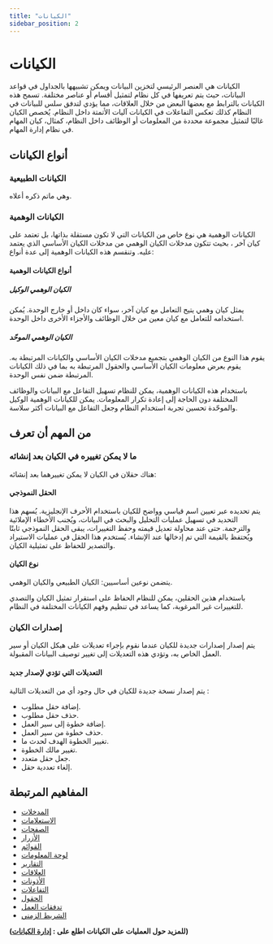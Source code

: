 ```yaml
---
title: "الكيانات"
sidebar_position: 2
---
```


# الكيانات
الكيانات هي العنصر الرئيسي لتخزين البيانات ويمكن تشبيهها بالجداول في قواعد البيانات، حيث يتم تعريفها في كل نظام لتمثيل أقسام أو عناصر مختلفة. تسمح هذه الكيانات بالترابط مع بعضها البعض من خلال العلاقات، مما يؤدي لتدفق سلس للبيانات في النظام كذلك تعكس التفاعلات في الكيانات آليات الأتمتة داخل النظام. يُخصص الكيان غالبًا لتمثيل مجموعة محددة من المعلومات أو الوظائف داخل النظام، كمثال، كيان المهام في نظام إدارة المهام.


## أنواع الكيانات
### الكيانات الطبيعية 
وهي ماتم ذكره أعلاه.
### الكيانات الوهمية
الكيانات الوهمية هي نوع خاص من الكيانات التي لا تكون مستقلة بذاتها، بل تعتمد على كيان آخر ، بحيث تتكون مدخلات الكيان الوهمي من مدخلات الكيان الأساسي الذي يعتمد عليه. وتنقسم هذه الكيانات الوهمية إلى عدة أنواع:

#### أنواع الكيانات الوهمية
##### الكيان الوهمي الوكيل
 يمثل كيان وهمي يتيح التعامل مع كيان آخر، سواء كان داخل أو خارج  الوحدة. يُمكن استخدامه للتعامل مع كيان معين من خلال الوظائف والأجزاء الأخرى داخل الوحدة.

##### الكيان الوهمي الموحّد
يقوم هذا النوع من الكيان الوهمي بتجميع مدخلات الكيان الأساسي والكيانات المرتبطة به. يقوم بعرض معلومات الكيان الأساسي والحقول المرتبطة به بما في ذلك الكيانات المرتبطة ضمن نفس الوحدة.

باستخدام هذه الكيانات الوهمية، يمكن للنظام تسهيل التفاعل مع البيانات والوظائف المختلفة دون الحاجة إلى إعادة تكرار المعلومات. يمكن للكيانات الوهمية الوكيل والموحّدة تحسين تجربة استخدام النظام وجعل التفاعل مع البيانات أكثر سلاسة.

## من المهم أن تعرف
### ما لا يمكن تغييره في الكيان بعد إنشائه

هناك حقلان في الكيان لا يمكن تغييرهما بعد إنشائه:

#### الحقل النموذجي
 يتم تحديده عبر تعيين اسم قياسي وواضح للكيان باستخدام الأحرف الإنجليزية. يُسهم هذا التحديد في تسهيل عمليات التحليل والبحث في البيانات، ويُجنب الأخطاء الإملائية والترجمة. حتى عند محاولة تعديل قيمته وحفظ التغييرات، يبقى الحقل النموذجي ثابتًا ويُحتفظ بالقيمة التي تم إدخالها عند الإنشاء. يُستخدم هذا الحقل في عمليات الاستيراد والتصدير للحفاظ على تمثيلية الكيان.

#### نوع الكيان
 يتضمن نوعين أساسيين: الكيان الطبيعي والكيان الوهمي. 

باستخدام هذين الحقلين، يمكن للنظام الحفاظ على استقرار تمثيل الكيان والتصدي للتغييرات غير المرغوبة، كما يساعد في تنظيم وفهم الكيانات المختلفة في النظام.

### إصدارات الكيان
يتم إصدار إصدارات جديدة للكيان عندما نقوم بإجراء تعديلات على هيكل الكيان أو سير العمل الخاص به، وتؤدي هذه التعديلات إلى تغيير توصيف البيانات المقبولة.

#### التعديلات التي تؤدي لإصدار جديد
يتم إصدار نسخة جديدة للكيان في حال وجود أي من التعديلات التالية :
- إضافة حقل مطلوب.
- حذف حقل مطلوب.
- إضافة خطوة إلى سير العمل.
- حذف خطوة من سير العمل.
- تغيير الخطوة الهدف لحدث ما.
- تغيير مالك الخطوة.
- جعل حقل متعدد.
- إلغاء تعددية حقل.


## المفاهيم المرتبطة 
- [المدخلات](./entries.md)
- [الاستعلامات](./queries.md)
- [الصفحات](./pages.md)
- [الأزرار](./buttons.md)
- [القوائم](./lists.md)
- [لوحة المعلومات](./dashboards.md)
- [التقارير](./reports.md)
- [العلاقات](./relations.md)
- [الأذونات](./permissions.md)
- [التفاعلات](./reactions-and-automation.md)
- [الحقول](./fields.md)
- [تدفقات العمل](./workflows.md)
- [الشريط الزمني](./timeline.md)


**(للمزيد حول العمليات على الكيانات  اطلع على : [إدارة الكيانات](../../data-management/entities.md))**